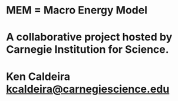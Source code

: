 # MEM = Macro Energy Model
#
# A collaborative project hosted by Carnegie Institution for Science.
#
# Ken Caldeira <kcaldeira@carnegiescience.edu>
